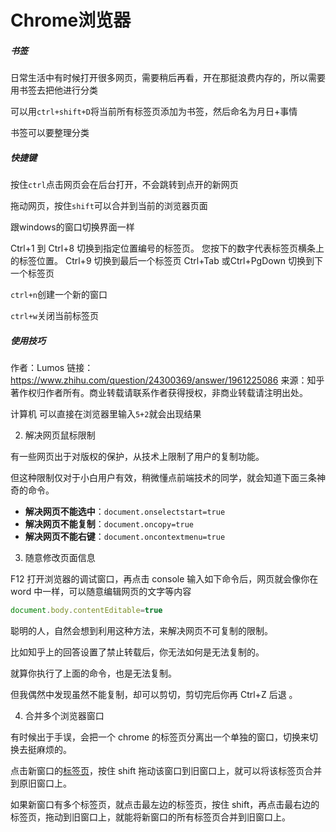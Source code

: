 # Chrome浏览器

##### 书签

​	日常生活中有时候打开很多网页，需要稍后再看，开在那挺浪费内存的，所以需要用书签去把他进行分类

可以用`ctrl+shift+D`将当前所有标签页添加为书签，然后命名为月日+事情



书签可以要整理分类





##### 快捷键

按住`ctrl`点击网页会在后台打开，不会跳转到点开的新网页

拖动网页，按住`shift`可以合并到当前的浏览器页面

跟windows的窗口切换界面一样

Ctrl+1 到 Ctrl+8 切换到指定位置编号的标签页。 您按下的数字代表标签页横条上的标签位置。
Ctrl+9 切换到最后一个标签页
Ctrl+Tab 或Ctrl+PgDown 切换到下一个标签页

`ctrl+n`创建一个新的窗口

`ctrl+w`关闭当前标签页



##### 使用技巧

作者：Lumos
链接：https://www.zhihu.com/question/24300369/answer/1961225086
来源：知乎
著作权归作者所有。商业转载请联系作者获得授权，非商业转载请注明出处。



计算机 可以直接在浏览器里输入`5+2`就会出现结果



2. 解决网页鼠标限制

有一些网页出于对版权的保护，从技术上限制了用户的复制功能。

但这种限制仅对于小白用户有效，稍微懂点前端技术的同学，就会知道下面三条神奇的命令。

- **解决网页不能选中**：`document.onselectstart=true`
- **解决网页不能复制**：`document.oncopy=true`
- **解决网页不能右键**：`document.oncontextmenu=true`

3. 随意修改页面信息

F12 打开浏览器的调试窗口，再点击 console 输入如下命令后，网页就会像你在 word 中一样，可以随意编辑网页的文字等内容

```js
document.body.contentEditable=true
```

聪明的人，自然会想到利用这种方法，来解决网页不可复制的限制。

比如知乎上的回答设置了禁止转载后，你无法如何是无法复制的。

就算你执行了上面的命令，也是无法复制。

但我偶然中发现虽然不能复制，却可以剪切，剪切完后你再 Ctrl+Z 后退 。

4. 合并多个浏览器窗口

有时候出于手误，会把一个 chrome 的标签页分离出一个单独的窗口，切换来切换去挺麻烦的。

点击新窗口的[标签页](https://www.zhihu.com/search?q=标签页&search_source=Entity&hybrid_search_source=Entity&hybrid_search_extra={"sourceType"%3A"answer"%2C"sourceId"%3A1961225086})，按住 shift 拖动该窗口到旧窗口上，就可以将该标签页合并到原旧窗口上。

如果新窗口有多个标签页，就点击最左边的标签页，按住 shift，再点击最右边的标签页，拖动到旧窗口上，就能将新窗口的所有标签页合并到旧窗口上。